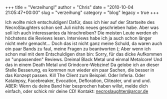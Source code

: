 +++
title = "Verzeihung!"
author = "Chris"
date = "2010-10-04 21:05:47+00:00"
slug = "verzeihung"
category = "blog"
legacy = true
+++

Ich wollte mich entschuldigen! Dafür, dass ich hier auf der Startseite des NecroSlaughters schon seit Juli nichts neues geschrieben habe. Aber was soll ich auch interessantes da hinschreiben? Die meisten Leute werden eh höchstens die Reviews lesen. Interviews habe ich ja auch schon länger nicht mehr gemacht...
Doch das ist nicht ganz meine Schuld, da waren auch ein paar Bands zu faul, meine Fragen zu beantworten (;
Aber wenn ich schon mal mit dem Entschuldigen dran bin: Sorry, für das dicke Aufkommen an "unpassenden" Reviews. Dreimal Black Metal und einmal Metalcore! Und das in einem Death Metal und Grindcore-Webzine! Da gelobe ich an dieser Stelle Besserung, es kommen nun wieder ein paar Sachen, die besser in das Konzept passen. Kill The Client zum Beispiel. Oder Inferia. Oder Katalepsy, Facebreaker, Evocation, Defloration, Cliteater, und und und.
ABER: Wenn du deine Band hier besprochen haben willst, melde dich einfach, oder schick mir deine CD!
Kontakt: <a href="mailto:necroslaughter@arcor.de">necroslaughter@arcor.de</a>
